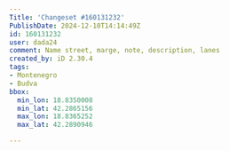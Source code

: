 ```yaml
---
Title: 'Changeset #160131232'
PublishDate: 2024-12-10T14:14:49Z
id: 160131232
user: dada24
comment: Name street, marge, note, description, lanes
created_by: iD 2.30.4
tags:
- Montenegro
- Budva
bbox:
  min_lon: 18.8350008
  min_lat: 42.2865156
  max_lon: 18.8365252
  max_lat: 42.2890946

---
```

